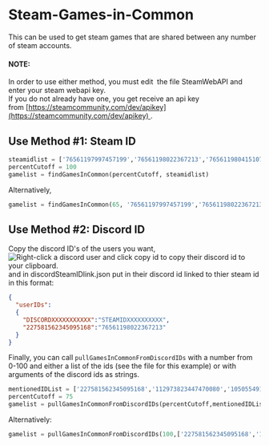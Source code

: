 # Steam-Games-in-Common

This can be used to get steam games that are shared between any number of steam accounts.

#### NOTE:

In order to use either method, you must edit  the file SteamWebAPI and enter your steam webapi key.  
If you do not already have one, you get receive an api key from [https://steamcommunity.com/dev/apikey](https://steamcommunity.com/dev/apikey) .

## Use Method #1: Steam ID

``` python
steamidlist = ['76561197997457199','76561198022367213','76561198041510733']    
percentCutoff = 100    
gamelist = findGamesInCommon(percentCutoff, steamidlist)  

```
Alternatively,
``` python
gamelist = findGamesInCommon(65, '76561197997457199','76561198022367213','76561198041510733')  
```

## Use Method #2: Discord ID

Copy the discord ID's of the users you want,  
![Right-click a discord user and click copy id to copy their discord id to your clipboard.](https://i.imgur.com/MbYZ3ZI.png)  
and in discordSteamIDlink.json put in their discord id linked to thier steam id in this format:

``` JSON
{    
  "userIDs":    
  {    
    "DISCORDXXXXXXXXXXX":"STEAMIDXXXXXXXXXX",    
    "227581562345095168":"76561198022367213"    
  }    
}  

```

Finally, you can call `pullGamesInCommonFromDiscordIDs` with a number from 0-100 and either a list of the ids (see the file for this example) or with arguments of the discord ids as strings.

```python
mentionedIDList = ['227581562345095168','112973823447470080','105055491113099264']  
percentCutoff = 75  
gamelist = pullGamesInCommonFromDiscordIDs(percentCutoff,mentionedIDList)  

```

Alternatively:

```python
gamelist = pullGamesInCommonFromDiscordIDs(100,['227581562345095168','112973823447470080','105055491113099264'])  

```

